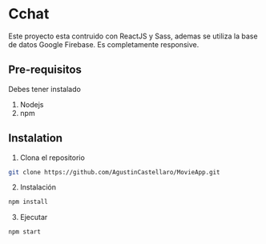 # Cchat
Este proyecto esta contruido con ReactJS y Sass, ademas se utiliza la base de datos Google Firebase.
Es completamente responsive.

## Pre-requisitos
Debes tener instalado
1) Nodejs
2) npm

## Instalation
1) Clona el repositorio
```bash
git clone https://github.com/AgustinCastellaro/MovieApp.git
```
2) Instalación
```bash
npm install
```
3) Ejecutar
```bash
npm start
```

